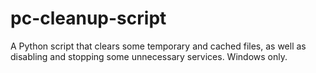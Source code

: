 # pc-cleanup-script

A Python script that clears some temporary and cached files, as well as disabling and stopping some unnecessary services. Windows only.
